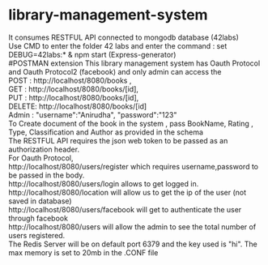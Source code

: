 # library-management-system 
It consumes RESTFUL API connected to mongodb database (42labs)<br/>
Use CMD to enter the folder 42 labs and enter the command : set DEBUG=42labs:* & npm start (Express-generator)<br />
#POSTMAN extension
This library management system has Oauth Protocol and Oauth Protocol2 (facebook) and only admin can access the <br /> POST : http://localhost/8080/books , <br />GET : http://localhost/8080/books/[id], <br />PUT : http://localhost/8080/books/[id], <br />DELETE: http://localhost/8080/books/[id]<br />
Admin : "username":"Anirudha", "password":"123"<br />
To Create document of the book in the system , pass BookName, Rating , Type, Classification and Author as provided in the schema<br />
The RESTFUL API requires the json web token to be passed as an authorization header.<br />
For Oauth Protocol,<br />
http://localhost/8080/users/register which requires username,password to be passed in the body.<br />
http://localhost/8080/users/login allows to get logged in.<br />
http://localhost/8080/location will allow us to get the ip of the user (not saved in database)<br />
http://localhost/8080/users/facebook will get to authenticate the user through facebook<br />
http://localhost/8080/users will allow the admin to see the total number of users registered.<br />
The Redis Server will be on default port 6379 and the key used is "hi". The max memory is set to 20mb in the .CONF file

